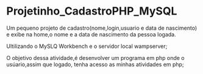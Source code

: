 # Projetinho_CadastroPHP_MySQL
Um pequeno projeto de cadastro(nome,login,usuario e data de nascimento) e exibe na home,o nome e a data de nascimento da pessoa logada.

Ultilizando o MySLQ Workbench e o servidor local wampserver;

O objetivo dessa atividade,é desenvolver um programa em php onde o usúario,assim que logado, tenha acesso as minhas atividades em php; 

